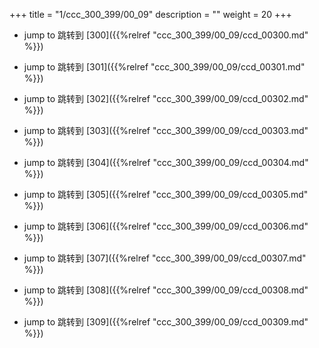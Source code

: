 +++
title = "1/ccc_300_399/00_09"
description = ""
weight = 20
+++

* jump to 跳转到 [300]({{%relref "ccc_300_399/00_09/ccd_00300.md" %}})

* jump to 跳转到 [301]({{%relref "ccc_300_399/00_09/ccd_00301.md" %}})

* jump to 跳转到 [302]({{%relref "ccc_300_399/00_09/ccd_00302.md" %}})

* jump to 跳转到 [303]({{%relref "ccc_300_399/00_09/ccd_00303.md" %}})

* jump to 跳转到 [304]({{%relref "ccc_300_399/00_09/ccd_00304.md" %}})

* jump to 跳转到 [305]({{%relref "ccc_300_399/00_09/ccd_00305.md" %}})

* jump to 跳转到 [306]({{%relref "ccc_300_399/00_09/ccd_00306.md" %}})

* jump to 跳转到 [307]({{%relref "ccc_300_399/00_09/ccd_00307.md" %}})

* jump to 跳转到 [308]({{%relref "ccc_300_399/00_09/ccd_00308.md" %}})

* jump to 跳转到 [309]({{%relref "ccc_300_399/00_09/ccd_00309.md" %}})

